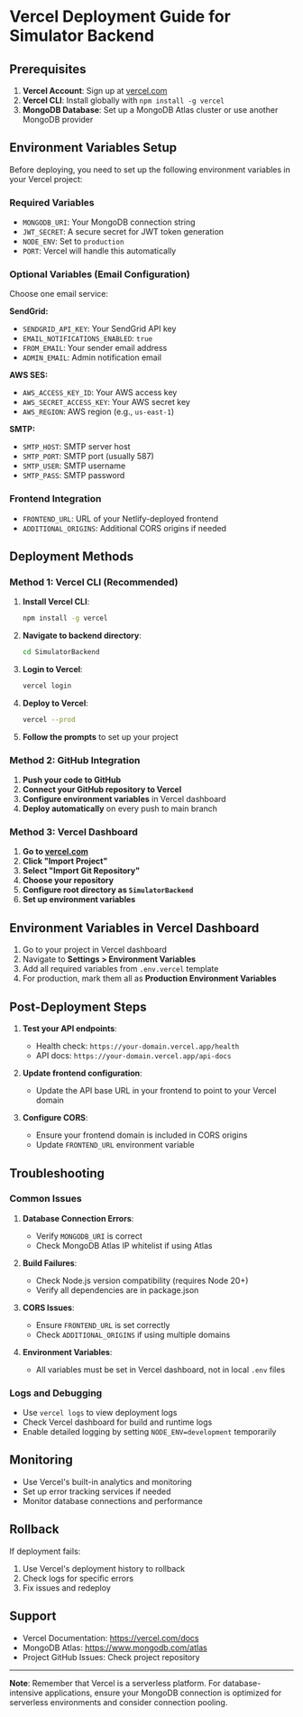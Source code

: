 # Vercel Deployment Guide for Simulator Backend

## Prerequisites

1. **Vercel Account**: Sign up at [vercel.com](https://vercel.com)
2. **Vercel CLI**: Install globally with `npm install -g vercel`
3. **MongoDB Database**: Set up a MongoDB Atlas cluster or use another MongoDB provider

## Environment Variables Setup

Before deploying, you need to set up the following environment variables in your Vercel project:

### Required Variables
- `MONGODB_URI`: Your MongoDB connection string
- `JWT_SECRET`: A secure secret for JWT token generation
- `NODE_ENV`: Set to `production`
- `PORT`: Vercel will handle this automatically

### Optional Variables (Email Configuration)
Choose one email service:

**SendGrid:**
- `SENDGRID_API_KEY`: Your SendGrid API key
- `EMAIL_NOTIFICATIONS_ENABLED`: `true`
- `FROM_EMAIL`: Your sender email address
- `ADMIN_EMAIL`: Admin notification email

**AWS SES:**
- `AWS_ACCESS_KEY_ID`: Your AWS access key
- `AWS_SECRET_ACCESS_KEY`: Your AWS secret key
- `AWS_REGION`: AWS region (e.g., `us-east-1`)

**SMTP:**
- `SMTP_HOST`: SMTP server host
- `SMTP_PORT`: SMTP port (usually 587)
- `SMTP_USER`: SMTP username
- `SMTP_PASS`: SMTP password

### Frontend Integration
- `FRONTEND_URL`: URL of your Netlify-deployed frontend
- `ADDITIONAL_ORIGINS`: Additional CORS origins if needed

## Deployment Methods

### Method 1: Vercel CLI (Recommended)

1. **Install Vercel CLI**:
   ```bash
   npm install -g vercel
   ```

2. **Navigate to backend directory**:
   ```bash
   cd SimulatorBackend
   ```

3. **Login to Vercel**:
   ```bash
   vercel login
   ```

4. **Deploy to Vercel**:
   ```bash
   vercel --prod
   ```

5. **Follow the prompts** to set up your project

### Method 2: GitHub Integration

1. **Push your code to GitHub**
2. **Connect your GitHub repository to Vercel**
3. **Configure environment variables** in Vercel dashboard
4. **Deploy automatically** on every push to main branch

### Method 3: Vercel Dashboard

1. **Go to [vercel.com](https://vercel.com)**
2. **Click "Import Project"**
3. **Select "Import Git Repository"**
4. **Choose your repository**
5. **Configure root directory as `SimulatorBackend`**
6. **Set up environment variables**

## Environment Variables in Vercel Dashboard

1. Go to your project in Vercel dashboard
2. Navigate to **Settings > Environment Variables**
3. Add all required variables from `.env.vercel` template
4. For production, mark them all as **Production Environment Variables**

## Post-Deployment Steps

1. **Test your API endpoints**:
   - Health check: `https://your-domain.vercel.app/health`
   - API docs: `https://your-domain.vercel.app/api-docs`

2. **Update frontend configuration**:
   - Update the API base URL in your frontend to point to your Vercel domain

3. **Configure CORS**:
   - Ensure your frontend domain is included in CORS origins
   - Update `FRONTEND_URL` environment variable

## Troubleshooting

### Common Issues

1. **Database Connection Errors**:
   - Verify `MONGODB_URI` is correct
   - Check MongoDB Atlas IP whitelist if using Atlas

2. **Build Failures**:
   - Check Node.js version compatibility (requires Node 20+)
   - Verify all dependencies are in package.json

3. **CORS Issues**:
   - Ensure `FRONTEND_URL` is set correctly
   - Check `ADDITIONAL_ORIGINS` if using multiple domains

4. **Environment Variables**:
   - All variables must be set in Vercel dashboard, not in local `.env` files

### Logs and Debugging

- Use `vercel logs` to view deployment logs
- Check Vercel dashboard for build and runtime logs
- Enable detailed logging by setting `NODE_ENV=development` temporarily

## Monitoring

- Use Vercel's built-in analytics and monitoring
- Set up error tracking services if needed
- Monitor database connections and performance

## Rollback

If deployment fails:
1. Use Vercel's deployment history to rollback
2. Check logs for specific errors
3. Fix issues and redeploy

## Support

- Vercel Documentation: https://vercel.com/docs
- MongoDB Atlas: https://www.mongodb.com/atlas
- Project GitHub Issues: Check project repository

---

**Note**: Remember that Vercel is a serverless platform. For database-intensive applications, ensure your MongoDB connection is optimized for serverless environments and consider connection pooling.
